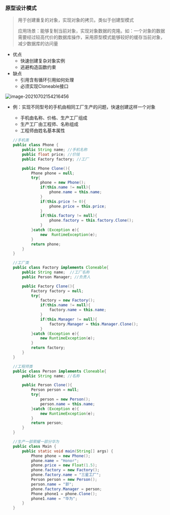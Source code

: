 ### 原型设计模式

> 用于创建重复的对象，实现对象的拷贝。类似于创建型模式
>
> 应用场景：能够复制当前对象，实现对象数据的克隆。如：一个对象的数据需要经过较高代价的数据库操作，采用原型模式能够较好的缓存当前对象，减少数据库的访问量

- 优点
  - 快速创建复杂对象实例
  - 逃避构造函数约束
- 缺点
  - 引用含有循环引用如何处理
  - 必须实现Cloneable接口

![image-20210702154216456](C:\Users\13085\AppData\Roaming\Typora\typora-user-images\image-20210702154216456.png)

- 例：实现不同型号的手机由相同工厂生产的问题，快速创建这样一个对象

  - 手机由名称、价格、生产工厂组成
  - 生产工厂由工程师、名称组成
  - 工程师由姓名基本属性

  ```java
  //手机类
  public class Phone {
      public String name; //手机名称
      public float price; //价钱
      public Factory factory; //工厂
  
      public Phone Clone(){
          Phone phone = null;
          try{
              phone = new Phone();
              if(this.name != null){
                  phone.name = this.name;
              }
              if(this.price != 0){
                  phone.price = this.price;
              }
              if(this.factory != null){
                  phone.factory = this.factory.Clone();
              }
          }catch (Exception e){
              new  RuntimeException(e);
          }
          return phone;
      }
  }
  
  //工厂类
  public class Factory implements Cloneable{
      public String name;  //工厂名称
      public Person Manager; //负责人
  
      public Factory Clone(){
          Factory factory = null;
          try{
              factory = new Factory();
              if(this.name != null){
                  factory.name = this.name;
              }
              if(this.Manager != null){
                  factory.Manager = this.Manager.Clone();
              }
          }catch (Exception e){
              new RuntimeException(e);
          }
          return factory;
      }
  }
  
  //工程师类
  public class Person implements Cloneable{
      public String name; //名称
  
      public Person Clone(){
          Person person = null;
          try{
              person = new Person();
              person.name = this.name;
          }catch (Exception e){
              new RuntimeException(e);
          }
          return person;
      }
  }
  
  //生产一部荣耀一部分华为
  public class Main {
      public static void main(String[] args) {
          Phone phone = new Phone();
          phone.name = "Honor";
          phone.price = new Float(1.5);
          phone.factory = new Factory();
          phone.factory.name = "三星工厂";
          Person person = new Person();
          person.name = "郭";
          phone.factory.Manager = person;
          Phone phone1 = phone.Clone();
          phone1.name = "华为";
      }
  }
  ```

  
